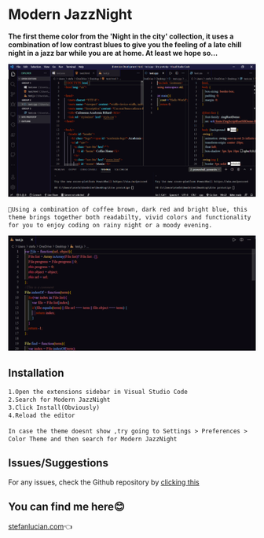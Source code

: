 # Modern JazzNight
**The first theme color from the 'Night in the city' collection, it uses a combination of low contrast blues to give you the feeling of a late chill night in a jazz bar while you are at home. At least we hope so...**

![First Preview for editor](https://raw.githubusercontent.com/salucian/Modern-JazzNight-VSCode-Color-Theme/main/images/Modern%20Jazznight%201.png?token=AQSC2DWR4OGG4MQWN5JVOGTAQWWAM)   

    🎵Using a combination of coffee brown, dark red and bright blue, this theme brings together both readabilty, vivid colors and functionality for you to enjoy coding on rainy night or a moody evening.

![Second Preview for editor](https://raw.githubusercontent.com/salucian/Modern-JazzNight-VSCode-Color-Theme/main/images/Modern%20Jazznight%202.png?token=AQSC2DRTHOC2LMKHBLD4GALAQWWJS)

## **Installation**
    1.Open the extensions sidebar in Visual Studio Code
    2.Search for Modern JazzNight
    3.Click Install(Obviously)
    4.Reload the editor

    In case the theme doesnt show ,try going to Settings > Preferences > Color Theme and then search for Modern JazzNight

## **Issues/Suggestions**
For any issues, check the Github repository by [clicking this](https://github.com/salucian/Modern-JazzNight-VSCode-Color-Theme/issues)

## **You can find me here**😊

[stefanlucian.com](https://stefanlucian.com)👈